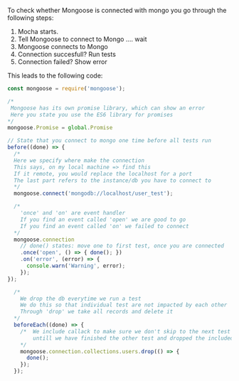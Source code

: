 To check whether Mongoose is connected with mongo you go through the following steps:
1. Mocha starts.
2. Tell Mongoose to connect to Mongo 
.... wait
3. Mongoose connects to Mongo
4. Connection succesfull? Run tests
5. Connection failed? Show error

This leads to the following code:
```js
const mongoose = require('mongoose');

/*
 Mongoose has its own promise library, which can show an error
 Here you state you use the ES6 library for promises
*/
mongoose.Promise = global.Promise

// State that you connect to mongo one time before all tests run
before((done) => {
  /*
  Here we specify where make the connection
  This says, on my local machine => find this
  If it remote, you would replace the localhost for a port
  The last part refers to the instance/db you have to connect to
  */
  mongoose.connect('mongodb://localhost/user_test');

  /*
    'once' and 'on' are event handler
    If you find an event called 'open' we are good to go
    If you find an event called 'on' we failed to connect
  */
  mongoose.connection
    // done() states: move one to first test, once you are connected
    .once('open', () => { done(); })
    .on('error', (error) => {
      console.warn('Warning', error);
    });
});

  /*
    We drop the db everytime we run a test
    We do this so that individual test are not impacted by each other
    Through 'drop' we take all records and delete it
  */
  beforeEach((done) => {
    /*  We include callack to make sure we don't skip to the next test
        untill we have finished the other test and dropped the included data
    */
    mongoose.connection.collections.users.drop(() => {
      done();
    });
  });
```

